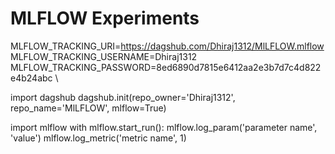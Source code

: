 # MLFLOW Experiments 

MLFLOW_TRACKING_URI=https://dagshub.com/Dhiraj1312/MlLFLOW.mlflow \
MLFLOW_TRACKING_USERNAME=Dhiraj1312 \
MLFLOW_TRACKING_PASSWORD=8ed6890d7815e6412aa2e3b7d7c4d822e4b24abc \

import dagshub
dagshub.init(repo_owner='Dhiraj1312', repo_name='MlLFLOW', mlflow=True)

import mlflow
with mlflow.start_run():
  mlflow.log_param('parameter name', 'value')
  mlflow.log_metric('metric name', 1)